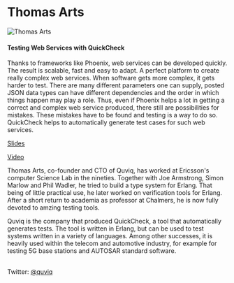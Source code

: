 # Thomas Arts

![Thomas Arts](http://s3.amazonaws.com/esl-conf-stg/media/files/000/000/043/thumbnail/Thomas_Arts.jpg?1459345725)

#### Testing Web Services with QuickCheck

Thanks to frameworks like Phoenix, web services can be developed quickly. The result is scalable, fast and easy to adapt. A perfect platform to create really complex web services. When software gets more complex, it gets harder to test. There are many different parameters one can supply, posted JSON data types can have different dependencies and the order in which things happen may play a role. Thus, even if Phoenix helps a lot in getting a correct and complex web service produced, there still are possibilities for mistakes. These mistakes have to be found and testing is a way to do so. QuickCheck helps to automatically generate test cases for such web services.

[Slides](http://s3.amazonaws.com/esl-conf-stg/media/files/000/000/627/original/ElixirConfEU_2017_-_TestingWebServiceWithQC_-_Thomas_Arts.pdf?1495020439)

[Video](https://youtu.be/dDDCSDTHRZo?list=PLWbHc_FXPo2jV6N5XEjbUQe2GkYcRkZdD)

Thomas Arts, co-founder and CTO of Quviq, has worked at Ericsson's computer Science Lab in the nineties. Together with Joe Armstrong, Simon Marlow and Phil Wadler, he tried to build a type system for Erlang. That being of little practical use, he later worked on verification tools for Erlang. After a short return to academia as professor at Chalmers, he is now fully devoted to amzing testing tools.  
  
Quviq is the company that produced QuickCheck, a tool that automatically generates tests. The tool is written in Erlang, but can be used to test systems written in a variety of languages. Among other successes, it is heavily used within the telecom and automotive industry, for example for testing 5G base stations and AUTOSAR standard software.  
 

Twitter: [@quviq](https://twitter.com/quviq)

